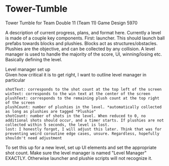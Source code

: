 # Tower-Tumble
Tower Tumble for Team Double 11 (Team 11) Game Design 5970

A description of current progress, plans, and format here.
Currently a level is made of a couple key components. First: launcher. This should launch ball prefabs towards blocks and plushies. Blocks act as structures/obstacles. Plushies are the objective, and can be collected by any collision. A level manager is used to handle the majority of the score, UI, winning/losing etc. Basically defining the level. 

Level manager set up <br>
Given how critical it is to get right, I want to outline level manager in particular
```
shotText: corresponds to the shot count at the top left of the screen
winText: corresponds to the win text at the center of the screen
plushText: corresponds to the remaining plush count at the top right of the screen
plushCount: number of plushies in the level. *automatically collected as long as plushies are tagged "Plushie"
shotCount: number of shots in the level. When reduced to 0, no additional shots should occur, and a timer starts. If plushies are not collected within 5 seconds, the level is lost.
lost: I honestly forgot, I will adjust this later. Think that was for preventing weird coroutine edge cases, unsure. Regardless, hopefully shouldn't need adjustment
```
To set this up for a new level, set up UI elements and set the appropriate shot count. Make sure the level manager is named "Level Manager" EXACTLY. Otherwise launcher and plushie scripts will not recognize it. 
